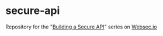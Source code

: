 # secure-api
Repository for the "[Building a Secure API](https://websec.io/tagged/secureapi)" series on [Websec.io](https://websec.io)
